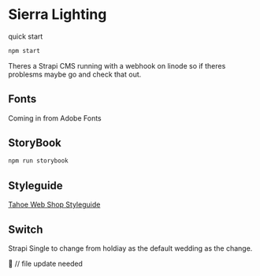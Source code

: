 # Sierra Lighting

quick start

```bash
npm start
```

Theres a Strapi CMS running with a webhook on linode so if theres problesms maybe go and check that out.

## Fonts

Coming in from Adobe Fonts

## StoryBook

```bash
npm run storybook
```

## Styleguide

[Tahoe Web Shop Styleguide](https://styleguidetahoewebshopmain.gatsbyjs.io/)

## Switch

Strapi Single to change from holdiay as the default wedding as the change.

🦄 // file update needed
